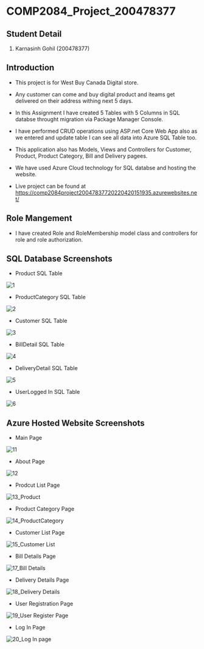 # COMP2084_Project_200478377

## Student Detail

 1. Karnasinh Gohil (200478377)

 ## Introduction
 - This project is for West Buy Canada Digital store.
 - Any customer can come and buy digital product and iteams get delivered on their address withing next 5 days.
 
 - In this Assignment I have created 5 Tables with 5 Columns in SQL databse throught migration via Package Manager Console.
 - I have performed CRUD operations using ASP.net Core Web App also as we entered and update table I can see all data into Azure SQL Table too.
 - This application also has Models, Views and Controllers for Customer, Product, Product Category, Bill and Delivery pagees.
 
 - We have used Azure Cloud technology for SQL databse and hosting the website.
 - Live project can be found at https://comp2084project20047837720220420151935.azurewebsites.net/

 ## Role Mangement
 - I have created Role and RoleMembership model class and controllers for role and role authorization.

## SQL Database Screenshots

- Product SQL Table

![1](https://user-images.githubusercontent.com/75551627/164350077-5ec8bd18-88aa-4deb-9157-149d75c3959c.JPG)


- ProductCategory SQL Table

![2](https://user-images.githubusercontent.com/75551627/164350126-071a6b3c-6d2f-4e9e-aab5-b8b0319bf599.JPG)


- Customer SQL Table

![3](https://user-images.githubusercontent.com/75551627/164350147-5bdd861b-5057-4c54-a786-4b526c9414d3.JPG)


- BillDetail SQL Table

![4](https://user-images.githubusercontent.com/75551627/164350313-7be92bff-6093-4de3-aabd-378df3b9e56a.JPG)


- DeliveryDetail SQL Table

![5](https://user-images.githubusercontent.com/75551627/164350317-bd9feec3-cf8b-4e8f-834b-bafe9aa42c5d.JPG)


- UserLogged In SQL Table

![6](https://user-images.githubusercontent.com/75551627/164350354-02e11023-1699-46dc-b642-69ef129952e0.JPG)


## Azure Hosted Website Screenshots

- Main Page

![11](https://user-images.githubusercontent.com/75551627/164350407-dd6375c6-4740-498a-93f6-99274c42ec3d.JPG)


- About Page

![12](https://user-images.githubusercontent.com/75551627/164350441-29c5e4a1-d822-4570-92ac-1b270cc27006.JPG)


- Prodcut List Page

![13_Product](https://user-images.githubusercontent.com/75551627/164351107-c78281bc-b9bc-4adc-acb9-60b1716a7651.JPG)


- Product Category Page

![14_ProductCategory](https://user-images.githubusercontent.com/75551627/164351119-cedd2f30-f78e-44e8-883d-655dcb9951f6.JPG)


- Customer List Page

![15_Customer List](https://user-images.githubusercontent.com/75551627/164351127-a7621ef2-b649-4398-a691-b91637b536d3.JPG)


- Bill Details Page

![17_Bill Details](https://user-images.githubusercontent.com/75551627/164351135-e922dc45-c29a-4bb1-88fe-386ea4a91354.JPG)


- Delivery Details Page

![18_Delivery Details](https://user-images.githubusercontent.com/75551627/164351138-2b5defb2-7e47-43b0-b158-bdd42a9c45dc.JPG)


- User Registration Page

![19_User Register Page](https://user-images.githubusercontent.com/75551627/164351145-66f1710d-4942-4375-83a3-eba99a2b3255.JPG)


- Log In Page

![20_Log In page](https://user-images.githubusercontent.com/75551627/164351160-036313e6-7ca6-4137-8107-1ecb2b540f09.JPG)






